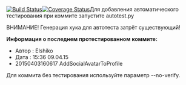 [![Build Status](https://travis-ci.org/K224/party_surfing.svg?branch=master)](https://travis-ci.org/K224/party_surfing)[![Coverage Status](https://coveralls.io/repos/K224/party_surfing/badge.svg?branch=master)](https://coveralls.io/r/K224/party_surfing?branch=master)Для добавления автоматического тестирования при коммите запустите autotest.py

ВНИМАНИЕ! Генерация хука для автотеста затрёт существующий!

**Информация о последнем протестированном коммите:**
* Автор : Elshiko
* Дата : 15:36  09.04.15
*   20150403160617 AddSocialAvatarToProfile


Для коммита без тестирования используйте параметр --no-verify.